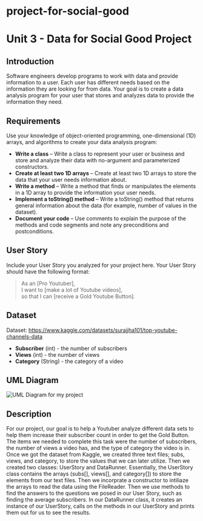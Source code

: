 # project-for-social-good
# Unit 3 - Data for Social Good Project 

## Introduction 

Software engineers develop programs to work with data and provide information to a user. Each user has different needs based on the information they are looking for from data. Your goal is to create a data analysis program for your user that stores and analyzes data to provide the information they need. 

## Requirements 

Use your knowledge of object-oriented programming, one-dimensional (1D) arrays, and algorithms to create your data analysis program: 
- **Write a class** – Write a class to represent your user or business and store and analyze their data with no-argument and parameterized constructors. 
- **Create at least two 1D arrays** – Create at least two 1D arrays to store the data that your user needs information about. 
- **Write a method** – Write a method that finds or manipulates the elements in a 1D array to provide the information your user needs. 
- **Implement a toString() method** – Write a toString() method that returns general information about the data (for example, number of values in the dataset). 
- **Document your code** – Use comments to explain the purpose of the methods and code segments and note any preconditions and postconditions. 

## User Story 

Include your User Story you analyzed for your project here. Your User Story should have the following format: 

> As an [Pro Youtuber], <br> 
> I want to [make a lot of Youtube videos], <br> 
> so that I can [receive a Gold Youtube Button]. 

## Dataset 

Dataset: https://www.kaggle.com/datasets/surajjha101/top-youtube-channels-data
- **Subscriber** (int) - the number of subscribers 
- **Views** (int) - the number of views
- **Category** (String) - the category of a video


## UML Diagram 

![UML Diagram for my project](https://docs.google.com/drawings/d/1_dUJLEIxuR2lTvrwjztyTQJMpXV3bYL4kl-tocQrABo/edit?usp=sharing) 

## Description 

For our project, our goal is to help a Youtuber analyze different data sets to help them increase their subscriber count in order to get the Gold Button. The items we needed to complete this task were the number of subscribers, the number of views a video has, and the type of category the video is in. Once we got the dataset from Kaggle, we created three text files; subs, views, and category, to store the values that we can later utilize. Then we created two classes: UserStory and DataRunner. 
Essentially, the UserStory class contains the arrays (subs[], views[], and category[]) to store the elements from our text files. Then we incorprate a constructor to intiliaze the arrays to read the data using the FileReader. Then we use methods to find the answers to the questions we posed in our User Story, such as finding the average subscribers. 
In our DataRunner class, it creates an instance of our UserStory, calls on the methods in our UserStory and prints them out for us to see the results.